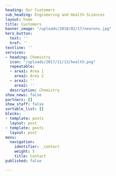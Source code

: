 ```yaml
---
heading: Our Customers
sub_heading: Engineering and Health Sciences
layout: home
title: Customers
banner_image: "/uploads/2018/02/17/neurons.jpg"
hero_button:
  text: ''
  href: ''
textline: ''
services:
- heading: Chemistry
  icon: "/uploads/2017/11/13/health.png"
  repeatable:
  - area1: Area 1
    area2: Area 2
  - area1: ''
    area2: ''
  description: Chemistry
show_news: false
partners: []
show_staff: false
sortable_list: []
blocks:
- template: posts
  layout: post
- template: posts
  layout: post
menu:
  navigation:
    identifier: _contact
    weight: 5
    title: Contact
published: false

---
```

